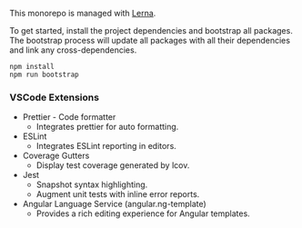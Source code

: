 This monorepo is managed with [Lerna](https://lernajs.io/).

To get started, install the project dependencies and bootstrap all packages. The bootstrap process will update all packages with all their dependencies and link any cross-dependencies.

```
npm install
npm run bootstrap
```

### VSCode Extensions

- Prettier - Code formatter
  - Integrates prettier for auto formatting.
- ESLint
  - Integrates ESLint reporting in editors.
- Coverage Gutters
  - Display test coverage generated by lcov.
- Jest
  - Snapshot syntax highlighting.
  - Augment unit tests with inline error reports.
- Angular Language Service (angular.ng-template)
  - Provides a rich editing experience for Angular templates.
